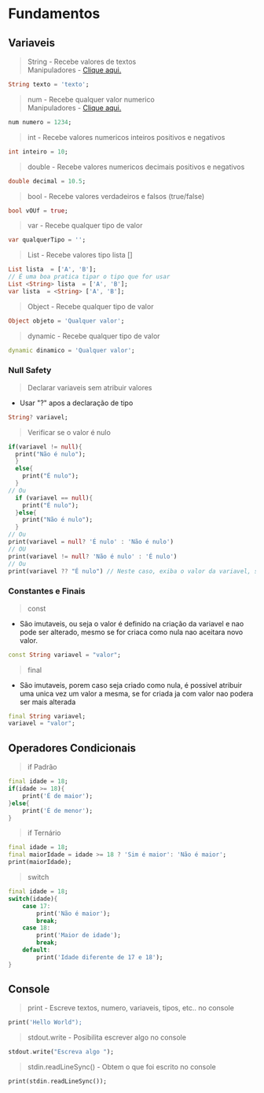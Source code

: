 # Fundamentos
## Variaveis
>String - Recebe valores de textos<br>
Manipuladores - [Clique aqui.](./Manipuladores.md)
```dart
String texto = 'texto';
```
>num - Recebe qualquer valor numerico<br>
Manipuladores - [Clique aqui.](./Manipuladores.md)
```dart
num numero = 1234;
```
>int - Recebe valores numericos inteiros positivos e negativos
```dart
int inteiro = 10;
```
>double - Recebe valores numericos decimais positivos e negativos
```dart
double decimal = 10.5;
```
>bool - Recebe valores verdadeiros e falsos (true/false)
```dart
bool vOUf = true;
```
>var - Recebe qualquer tipo de valor
```dart
var qualquerTipo = '';
```
>List - Recebe valores tipo lista []
```dart
List lista  = ['A', 'B'];
// É uma boa pratica tipar o tipo que for usar
List <String> lista  = ['A', 'B'];
var lista  = <String> ['A', 'B'];
```
>Object - Recebe qualquer tipo de valor
```dart
Object objeto = 'Qualquer valor';
```
>dynamic - Recebe qualquer tipo de valor
```dart
dynamic dinamico = 'Qualquer valor';
```

### Null Safety
>Declarar variaveis sem atribuir valores
- Usar "?" apos a declaração de tipo
```dart
String? variavel;
```
>Verificar se o valor é nulo
```dart
if(variavel != null){
  print("Não é nulo");
  }
  else{
    print("É nulo");
  }
// Ou
  if (variavel == null){
    print("É nulo");
  }else{
    print("Não é nulo");
  }
// Ou
print(variavel = null? 'É nulo' : 'Não é nulo')
// OU
print(variavel != null? 'Não é nulo' : 'É nulo')
// Ou
print(variavel ?? "É nulo") // Neste caso, exiba o valor da variavel, se for nulo exibra "é nulo"
```
### Constantes e Finais
>const
- São imutaveis, ou seja o valor é definido na criação da variavel e nao pode ser alterado, mesmo se for criaca como nula nao aceitara novo valor.
```dart
const String variavel = "valor";
```
>final
- São imutaveis, porem caso seja criado como nula, é possivel atribuir uma unica vez um valor a mesma, se for criada ja com valor nao podera ser mais alterada
```dart
final String variavel;
variavel = "valor";
```
## Operadores Condicionais
>if Padrão
```dart
final idade = 18;
if(idade >= 18){
    print('É de maior');
}else{
    print('É de menor');
}
```
>if Ternário
```dart
final idade = 18;
final maiorIdade = idade >= 18 ? 'Sim é maior': 'Não é maior';
print(maiorIdade);
```
>switch
```dart
final idade = 18;
switch(idade){
    case 17:
        print('Não é maior');
        break;
    case 18:
        print('Maior de idade');
        break;
    default:
        print('Idade diferente de 17 e 18');
}
```
## Console
>print - Escreve textos, numero, variaveis, tipos, etc.. no console
```dart
print('Hello World");
```
>stdout.write - Posibilita escrever algo no console
```dart
stdout.write("Escreva algo ");
```
>stdin.readLineSync() - Obtem o que foi escrito no console
```dart
print(stdin.readLineSync());
```



